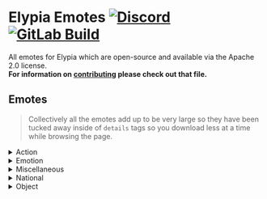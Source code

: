 # Elypia Emotes [![Discord][discord-members]][discord] [![GitLab Build][gitlab-build]][gitlab]
All emotes for Elypia which are open-source and available via the Apache 2.0 license.  
**For information on [contributing](CONTRIBUTING.md) please check out that file.**

## Emotes
> Collectively all the emotes add up to be very large so they have been tucked away inside of `details` tags so you download less at a time while browsing the page.

<details>
    <summary>Action</summary>
    <img src="emotes/pandaAww.png" height="64" width="64"/>
    <img src="emotes/pandaBan.png" height="64" width="64"/>
    <img src="emotes/pandaDab.png" height="64" width="64"/>
    <img src="emotes/pandaFinger.png" height="64" width="64"/>
    <img src="emotes/pandaHide.png" height="64" width="64"/>
    <img src="emotes/pandaHug.png" height="64" width="64"/>
    <img src="emotes/pandaPet.png" height="64" width="64"/>
    <img src="emotes/pandaReachLeft.png" height="64" width="64"/>
    <img src="emotes/pandaReachRight.png" height="64" width="64"/>
    <img src="emotes/pandaRhug.png" height="64" width="64"/>
    <img src="emotes/pandaSleepBubble.png" height="64" width="64"/>
    <img src="emotes/pandaSleeping.png" height="64" width="64"/>
    <img src="emotes/pandaStare.jpg" height="64" width="64"/>
    <img src="emotes/pandaSip.png" height="64" width="64"/>
    <img src="emotes/pandaThumbsUp.png" height="64" width="64"/>
    <img src="emotes/pandaWink.png" height="64" width="64"/>
</details>

<details>
    <summary>Emotion</summary>
    <img src="emotes/pandaAngry.png" height="64" width="64"/>
    <img src="emotes/pandaBlank.png" height="64" width="64"/>
    <img src="emotes/pandaBlush.png" height="64" width="64"/>
    <img src="emotes/pandaBrokenHeart.png" height="64" width="64"/>
    <img src="emotes/pandaCheeky.png" height="64" width="64"/>
    <img src="emotes/pandaContent.png" height="64" width="64"/>
    <img src="emotes/pandaCool.png" height="64" width="64"/>
    <img src="emotes/pandaCry.png" height="64" width="64"/>
    <img src="emotes/pandaDx.png" height="64" width="64"/>
    <img src="emotes/pandaGiggle.png" height="64" width="64"/>
    <img src="emotes/pandaHeart.png" height="64" width="64"/>
    <img src="emotes/pandaOhNo.png" height="64" width="64"/>
    <img src="emotes/pandaRsmile.png" height="64" width="64"/>
    <img src="emotes/pandaSassy.png" height="64" width="64"/>
    <img src="emotes/pandaShock.png" height="64" width="64"/>
    <img src="emotes/pandaSideEye.png" height="64" width="64"/>
    <img src="emotes/pandaSmile.png" height="64" width="64"/>
    <img src="emotes/pandaSob.png" height="64" width="64"/>
    <img src="emotes/pandaSparkle.png" height="64" width="64"/>
    <img src="emotes/pandaSurprised.png" height="64" width="64"/>
    <img src="emotes/pandaSweat.png" height="64" width="64"/>
    <img src="emotes/pandaWhaat.png" height="64" width="64"/>
    <img src="emotes/pandaWut.png" height="64" width="64"/>
</details>

<details>
    <summary>Miscellaneous</summary>
    <img src="emotes/pandaBadMan.png" height="64" width="64"/>
    <img src="emotes/pandaDerp.png" height="64" width="64"/>
</details>

<details>
    <summary>National</summary>
    <img src="emotes/pandaBe.png" height="64" width="64"/>
    <img src="emotes/pandaDe.png" height="64" width="64"/>
    <img src="emotes/pandaFr.png" height="64" width="64"/>
    <img src="emotes/pandaGb.png" height="64" width="64"/>
    <img src="emotes/pandaNo.png" height="64" width="64"/>
    <img src="emotes/pandaPl.png" height="64" width="64"/>
    <img src="emotes/pandaUs.png" height="64" width="64"/>
</details>

<details>
    <summary>Object</summary>
    <img src="emotes/pandaBlanketHappy.png" height="64" width="64"/>
    <img src="emotes/pandaBlanketSad.png" height="64" width="64"/>
    <img src="emotes/pandaCookie.png" height="64" width="64"/>
    <img src="emotes/pandaCookie3.png" height="64" width="64"/>
    <img src="emotes/pandaEquiped.png" height="64" width="64"/>
    <img src="emotes/pandaHammer.png" height="64" width="64"/>
    <img src="emotes/pandaPillowNo.png" height="64" width="64"/>
    <img src="emotes/pandaPillowYes.png" height="64" width="64"/>
    <img src="emotes/pandaSpoon.png" height="64" width="64"/>
    <img src="emotes/pandaStone.png" height="64" width="64"/>
    <img src="emotes/pandaTea.png" height="64" width="64"/>
</details>

[discord]: https://discord.gg/hprGMaM "Discord Invite"
[discord-members]: https://discordapp.com/api/guilds/184657525990359041/widget.png "Discord Shield"
[gitlab]: https://gitlab.com/Elypia/elypia-emotes/commits/master "Repository on GitLab"
[gitlab-build]: https://gitlab.com/Elypia/elypia-emotes/badges/master/pipeline.svg "GitLab Build Shield"
